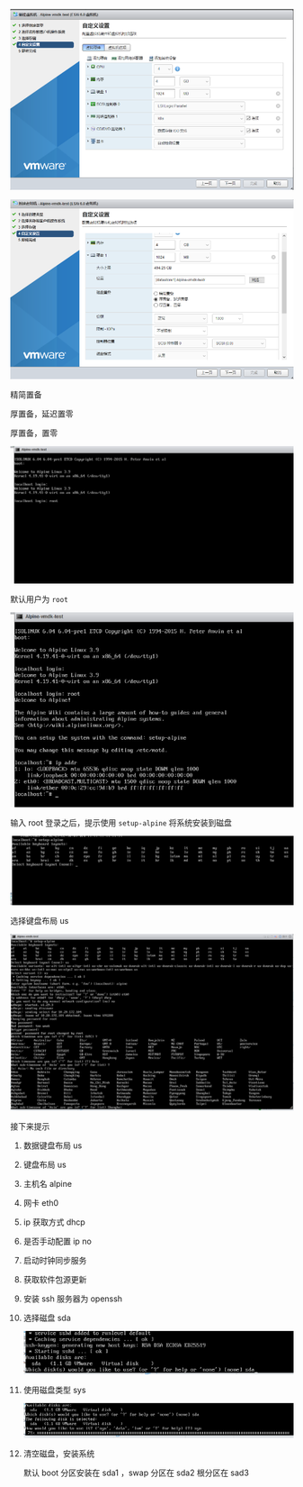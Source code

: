 ![1567151027773](img/1567151027773.png)



![1567151072751](img/1567151072751.png)



精简置备

厚置备，延迟置零

厚置备，置零



![1567151232697](img/1567151232697.png)

默认用户为 `root`

![1567151295507](img/1567151295507.png)

输入 root 登录之后，提示使用 `setup-alpine` 将系统安装到磁盘



![1567151358424](img/1567151358424.png)

选择键盘布局 us

![1567151463630](img/1567151463630.png)

接下来提示

1. 数据键盘布局 us

2. 键盘布局 us

3. 主机名 alpine

4. 网卡 eth0

5. ip 获取方式 dhcp

6. 是否手动配置 ip no

7. 启动时钟同步服务

8. 获取软件包源更新

9. 安装 ssh 服务器为 openssh

10. 选择磁盘 sda

	![1567151832710](img/1567151832710.png)

11. 使用磁盘类型 sys

	![1567151903193](img/1567151903193.png)

12. 清空磁盘，安装系统

	默认 boot 分区安装在 sda1 ，swap 分区在 sda2 根分区在 sad3

	